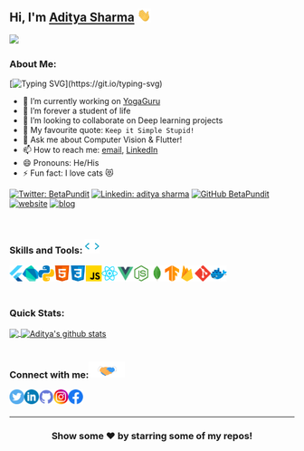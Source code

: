 ## Hi, I'm [Aditya Sharma](https://adityasharma.co) <img src="assets/hi.gif" width="24px" /> 

![](https://komarev.com/ghpvc/?username=BetaPundit)

### About Me:

[![Typing SVG](https://readme-typing-svg.herokuapp.com?font=Segoe+UI&color=%2358A6FF&vCenter=true&lines=I+am+a+technopreneur.;I+am+a+developer.;I+am+a+designer.;I+am+a+polymath.;I+am+an+entrepreneur.)](https://git.io/typing-svg)

- 🔭 I’m currently working on [YogaGuru](https://github.com/BetaPundit/Yoga-Guru)
- 🌱 I’m forever a student of life
- 👯 I’m looking to collaborate on Deep learning projects
- 🤔 My favourite quote: `Keep it Simple Stupid!`
- 💬 Ask me about Computer Vision & Flutter!
- 📫 How to reach me: [email](mailto:adityaas26@gmail.com), [LinkedIn](https://linkedin.com/in/aditya-sharma26)
- 😄 Pronouns: He/His
- ⚡ Fun fact: I love cats 😻

[![Twitter: BetaPundit](https://img.shields.io/twitter/follow/BetaPundit?style=social)](https://twitter.com/BetaPundit)
[![Linkedin: aditya sharma](https://img.shields.io/badge/-aditya_sharma-blue?style=flat-square&logo=Linkedin&logoColor=white&link=https://www.linkedin.com/in/aditya-sharma26/)](https://www.linkedin.com/in/aditya-sharma26/)
[![GitHub BetaPundit](https://img.shields.io/github/followers/BetaPundit?label=follow&style=social)](https://github.com/BetaPundit)
[![website](https://img.shields.io/badge/Portfolio_Website-adityasharma.co-2648ff?style=flat-square&logo=google-chrome)](https://adityasharma.co/)
[![blog](https://img.shields.io/badge/Blog-blog.adityasharma.co-2648ff?style=flat-square&logo=blogger)](https://blog.adityasharma.co/)

<br/>

### Skills and Tools: <img alt="Aditya's skills" width="26px" src="assets/skills.gif" /> 

<img align="left" height="28" src="assets/flutter.svg">
<img align="left" height="28" src="assets/dart.svg">
<img align="left" height="28" src="assets/python.svg">
<img align="left" height="28" src="assets/html.svg">
<img align="left" height="28" src="assets/css.svg">
<img align="left" height="28" src="assets/javascript.svg">
<img align="left" height="28" src="assets/reactjs.svg">
<img align="left" height="28" src="assets/vuejs.svg">
<img align="left" height="28" src="assets/nodejs.svg">
<img align="left" height="28" src="assets/mongodb.svg">
<img align="left" height="28" src="assets/tensorflow.svg">
<img align="left" height="28" src="assets/firebase.svg">
<img align="left" height="28" src="assets/git.svg">
<img align="left" height="28" src="assets/docker.svg">

<br/>
<br/>
<br/>

### Quick Stats:  


<a href="https://github.com/BetaPundit">
  <img align="center" src="https://github-readme-stats.vercel.app/api/top-langs/?username=BetaPundit&theme=dark&hide=TCL" />
</a>

<a href="https://github.com/BetaPundit">
  <img align="center" src="https://github-readme-stats.vercel.app/api?username=BetaPundit&show_icons=true&theme=tokyonight&count_private=true&line_height=33" alt="Aditya's github stats"/>
</a>

<br/>
<br/>

### Connect with me:<img alt="Aditya's skills" width="64px" src="assets/handshake.gif" />

<a href="https://twitter.com/BetaPundit">
  <img align="left" alt="Aditya's Twitter" width="26px" src="assets/twitter_icon_color.svg" />
</a>
<a href="https://linkedin.com/in/aditya-sharma26">
  <img align="left" alt="Aditya's Linkdein" width="26px" src="assets/linkedin_icon_color.svg" />
</a>
<a href="https://github.com/BetaPundit">
  <img align="left" alt="Aditya's Github" width="26px" src="assets/github_icon_color.svg" />
</a>
<a href="https://instagram.com/_the_moody_man/">
  <img align="left" alt="Aditya's Instagram" width="26px" src="assets/instagram_icon_color.svg" />
</a>
<a href="https://www.facebook.com/BetaPundit/">
  <img align="left" alt="Aditya's Facebook" width="26px" src="assets/facebook_icon_color.svg" />
</a>

<br/>
<br/>

---

<div align="center">

  ### Show some ❤️ by starring some of my repos!

</div>
